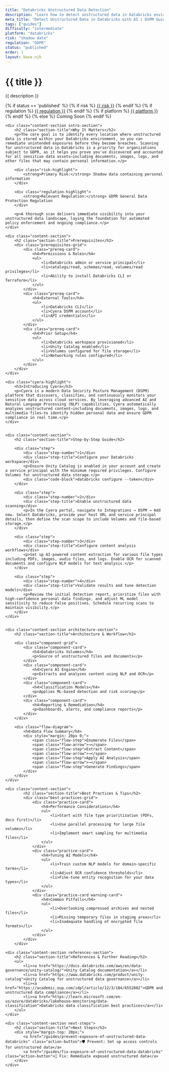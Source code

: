 ```yaml
---
title: "Databricks Unstructured Data Detection"
description: "Learn how to detect unstructured data in Databricks environments. Follow step-by-step guidance for GDPR compliance using AI-powered classification."
meta_title: "Detect Unstructured Data in Databricks with AI | DSPM Guide"
tags: ["guides"]
difficulty: "intermediate"
platform: "databricks"
risk: "shadow data"
regulation: "GDPR"
status: "published"
order: 1
layout: base.njk
---
```


<div class="container">
    <div class="header">
        <h1>{{ title }}</h1>
        <p>{{ description }}</p>
        <div class="guide-tags-container">
			<div class="guide-tags-wrapper">
		    {% if status == 'published' %}
		        {% if risk %}
		        <a href="/risk/{{ risk | downcase | replace: ' ', '-' }}/" class="guide-tag risk">{{ risk }}</a>
		        {% endif %}
		        {% if regulation %}
		        <a href="/regulation/{{ regulation | downcase | replace: ' ', '-' }}/" class="guide-tag regulation">{{ regulation }}</a>
		        {% endif %}
		        {% if platform %}
		        <a href="/platforms/{{ platform | downcase | replace: ' ', '-' }}/" class="guide-tag platform">{{ platform }}</a>
		        {% endif %}
		    {% else %}
		        <span class="guide-tag coming-soon">Coming Soon</span>
		    {% endif %}
		</div>
		</div>
    </div>

    <div class="content-section intro-section">
        <h2 class="section-title">Why It Matters</h2>
        <p>The core goal is to identify every location where unstructured data is stored within your Databricks environment, so you can remediate unintended exposures before they become breaches. Scanning for unstructured data in Databricks is a priority for organizations subject to GDPR, as it helps you prove you've discovered and accounted for all sensitive data assets—including documents, images, logs, and other files that may contain personal information.</p>
        
        <div class="risk-highlight">
            <strong>Primary Risk:</strong> Shadow data containing personal information
        </div>
        
        <div class="regulation-highlight">
            <strong>Relevant Regulation:</strong> GDPR General Data Protection Regulation
        </div>
        
        <p>A thorough scan delivers immediate visibility into your unstructured data landscape, laying the foundation for automated policy enforcement and ongoing compliance.</p>
    </div>

    <div class="content-section">
        <h2 class="section-title">Prerequisites</h2>
        <div class="prerequisites-grid">
            <div class="prereq-card">
                <h4>Permissions & Roles</h4>
                <ul>
                    <li>Databricks admin or service principal</li>
                    <li>catalogs/read, schemas/read, volumes/read privileges</li>
                    <li>Ability to install Databricks CLI or Terraform</li>
                </ul>
            </div>
            <div class="prereq-card">
                <h4>External Tools</h4>
                <ul>
                    <li>Databricks CLI</li>
                    <li>Cyera DSPM account</li>
                    <li>API credentials</li>
                </ul>
            </div>
            <div class="prereq-card">
                <h4>Prior Setup</h4>
                <ul>
                    <li>Databricks workspace provisioned</li>
                    <li>Unity Catalog enabled</li>
                    <li>Volumes configured for file storage</li>
                    <li>Networking rules configured</li>
                </ul>
            </div>
        </div>
    </div>
	
    <div class="cyera-highlight">
        <h3>Introducing Cyera</h3>
        <p>Cyera is a modern Data Security Posture Management (DSPM) platform that discovers, classifies, and continuously monitors your sensitive data across cloud services. By leveraging advanced AI and Natural Language Processing (NLP) capabilities, Cyera automatically analyzes unstructured content—including documents, images, logs, and multimedia files—to identify hidden personal data and ensure GDPR compliance in real time.</p>
    </div>
	

    <div class="content-section">
        <h2 class="section-title">Step-by-Step Guide</h2>
        
        <div class="step">
            <div class="step-number">1</div>
            <div class="step-title">Configure your Databricks workspace</div>
            <p>Ensure Unity Catalog is enabled in your account and create a service principal with the minimum required privileges. Configure Volumes for unstructured data storage.</p>
            <div class="code-block">databricks configure --token</div>
        </div>

        <div class="step">
            <div class="step-number">2</div>
            <div class="step-title">Enable unstructured data scanning</div>
            <p>In the Cyera portal, navigate to Integrations → DSPM → Add new. Select Databricks, provide your host URL and service principal details, then define the scan scope to include Volumes and file-based storage.</p>
        </div>

        <div class="step">
            <div class="step-number">3</div>
            <div class="step-title">Configure content analysis workflows</div>
            <p>Set up AI-powered content extraction for various file types including PDFs, images, audio files, and logs. Enable OCR for scanned documents and configure NLP models for text analysis.</p>
        </div>

        <div class="step">
            <div class="step-number">4</div>
            <div class="step-title">Validate results and tune detection models</div>
            <p>Review the initial detection report, prioritize files with high-confidence personal data findings, and adjust ML model sensitivity to reduce false positives. Schedule recurring scans to maintain visibility.</p>
        </div>
    </div>


    <div class="content-section architecture-section">
        <h2 class="section-title">Architecture & Workflow</h2>
        
        <div class="component-grid">
            <div class="component-card">
                <h4>Databricks Volumes</h4>
                <p>Source of unstructured files and documents</p>
            </div>
            <div class="component-card">
                <h4>Cyera AI Engine</h4>
                <p>Extracts and analyzes content using NLP and OCR</p>
            </div>
            <div class="component-card">
                <h4>Classification Models</h4>
                <p>Applies ML-based detection and risk scoring</p>
            </div>
            <div class="component-card">
                <h4>Reporting & Remediation</h4>
                <p>Dashboards, alerts, and compliance reports</p>
            </div>
        </div>

        <div class="flow-diagram">
            <h4>Data Flow Summary</h4>
            <div style="margin: 20px 0;">
                <span class="flow-step">Enumerate Files</span>
                <span class="flow-arrow">→</span>
                <span class="flow-step">Extract Content</span>
                <span class="flow-arrow">→</span>
                <span class="flow-step">Apply AI Analysis</span>
                <span class="flow-arrow">→</span>
                <span class="flow-step">Generate Findings</span>
            </div>
        </div>
    </div>

	<div class="content-section">
	        <h2 class="section-title">Best Practices & Tips</h2>
	        <div class="best-practices-grid">
	            <div class="practice-card">
	                <h4>Performance Considerations</h4>
	                <ul>
	                    <li>Start with file type prioritization (PDFs, docs first)</li>
	                    <li>Use parallel processing for large file volumes</li>
	                    <li>Implement smart sampling for multimedia files</li>
	                </ul>
	            </div>
	            <div class="practice-card">
	                <h4>Tuning AI Models</h4>
	                <ul>
	                    <li>Train custom NLP models for domain-specific terms</li>
	                    <li>Adjust OCR confidence thresholds</li>
	                    <li>Fine-tune entity recognition for your data types</li>
	                </ul>
	            </div>
	            <div class="practice-card warning-card">
	                <h4>Common Pitfalls</h4>
	                <ul>
	                    <li>Overlooking compressed archives and nested files</li>
	                    <li>Missing temporary files in staging areas</li>
	                    <li>Inadequate handling of encrypted file formats</li>
	                </ul>
	            </div>
	        </div>
	    </div>

    <div class="content-section references-section">
        <h2 class="section-title">References & Further Reading</h2>
        <ul>
            <li><a href="https://docs.databricks.com/aws/en/data-governance/unity-catalog/">Unity Catalog documentation</a></li>
            <li><a href="https://www.databricks.com/product/unity-catalog">Unity Catalog for unstructured data governance</a></li>
            <li><a href="https://academic.oup.com/idpl/article/12/3/184/6552802">GDPR and unstructured data compliance</a></li>
            <li><a href="https://learn.microsoft.com/en-us/azure/databricks/lakehouse-monitoring/data-classification">Databricks data classification best practices</a></li>
        </ul>
    </div>

    <div class="content-section next-steps">
        <h2 class="section-title">Next Steps</h2>
        <div style="margin-top: 20px;">
            <a href="/guides/prevent-exposure-of-unstructured-data-databricks" class="action-button">🛡️ Prevent: Set up access controls for unstructured data</a>
            <a href="/guides/fix-exposure-of-unstructured-data-databricks" class="action-button">🔧 Fix: Remediate exposed unstructured data</a>
        </div>
    </div>
</div>